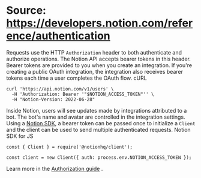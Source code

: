 # Source: https://developers.notion.com/reference/authentication

Requests use the HTTP `Authorization` header to both authenticate and authorize operations. The Notion API accepts bearer tokens in this header. Bearer tokens are provided to you when you create an integration. If you're creating a public OAuth integration, the integration also receives bearer tokens each time a user completes the OAuth flow.
cURL
```
curl 'https://api.notion.com/v1/users' \
  -H 'Authorization: Bearer '"$NOTION_ACCESS_TOKEN"'' \
  -H "Notion-Version: 2022-06-28"

```

Inside Notion, users will see updates made by integrations attributed to a bot. The bot's name and avatar are controlled in the integration settings.
Using a [Notion SDK](https://notionapi.readme.io/reference/intro#code-samples--sdks), a bearer token can be passed once to initialize a `Client` and the client can be used to send multiple authenticated requests.
Notion SDK for JS
```
const { Client } = require('@notionhq/client');

const client = new Client({ auth: process.env.NOTION_ACCESS_TOKEN });

```

Learn more in the [Authorization guide](https://developers.notion.com/docs/authorization) .
